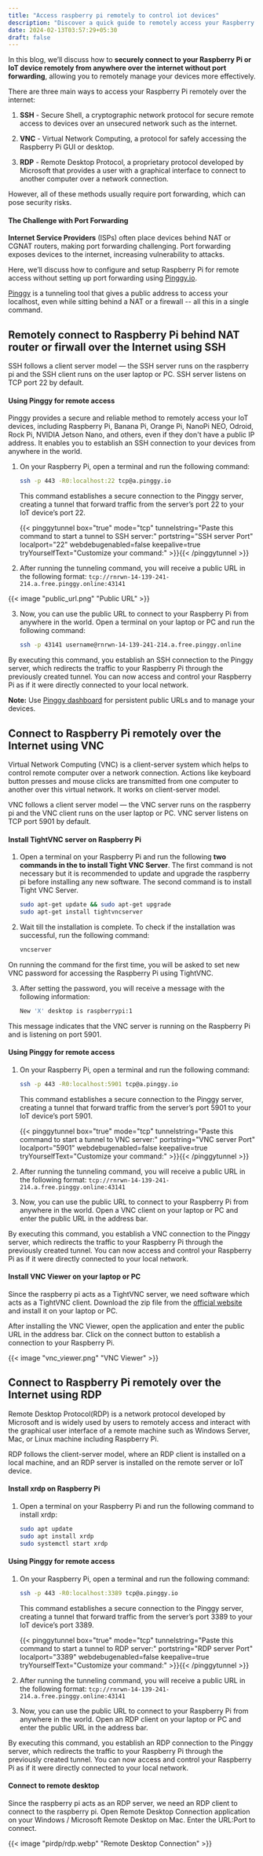 ```yaml
---
title: "Access raspberry pi remotely to control iot devices"
description: "Discover a quick guide to remotely access your Raspberry Pi and other IoT devices over the internet without port forwarding. Learn how to set up an SSH, VNC, or RDP server, create a Pinggy TCP tunnel for internet access, and connect seamlessly to your IoT devices from anywhere!"
date: 2024-02-13T03:57:29+05:30
draft: false
---
```


In this blog, we’ll discuss how to **securely connect to your Raspberry Pi or IoT device remotely from anywhere over the internet without port forwarding**, allowing you to remotely manage your devices more effectively.

There are three main ways to access your Raspberry Pi remotely over the internet:

1. **SSH** - Secure Shell, a cryptographic network protocol for secure remote access to devices over an unsecured network such as the internet.

2. **VNC** - Virtual Network Computing, a protocol for safely accessing the Raspberry Pi GUI or desktop.

3. **RDP** - Remote Desktop Protocol, a proprietary protocol developed by Microsoft that provides a user with a graphical interface to connect to another computer over a network connection.

However, all of these methods usually require port forwarding, which can pose security risks.

#### The Challenge with Port Forwarding

**Internet Service Providers** (ISPs) often place devices behind NAT or CGNAT routers, making port forwarding challenging. Port forwarding exposes devices to the internet, increasing vulnerability to attacks.

Here, we’ll discuss how to configure and setup Raspberry Pi for remote access without setting up port forwarding using [Pinggy.io](https://pinggy.io).

[Pinggy](https://pinggy.io) is a tunneling tool that gives a public address to access your localhost, even while sitting behind a NAT or a firewall -- all this in a single command.

## Remotely connect to Raspberry Pi behind NAT router or firwall over the Internet using SSH

SSH follows a client server model — the SSH server runs on the raspberry pi and the SSH client runs on the user laptop or PC. SSH server listens on TCP port 22 by default.

#### Using Pinggy for remote access

Pinggy provides a secure and reliable method to remotely access your IoT devices, including Raspberry Pi, Banana Pi, Orange Pi, NanoPi NEO, Odroid, Rock Pi, NVIDIA Jetson Nano, and others, even if they don't have a public IP address. It enables you to establish an SSH connection to your devices from anywhere in the world.

1. On your Raspberry Pi, open a terminal and run the following command:

   ```bash
   ssh -p 443 -R0:localhost:22 tcp@a.pinggy.io
   ```

   This command establishes a secure connection to the Pinggy server, creating a tunnel that forward traffic from the server’s port 22 to your IoT device’s port 22.

   {{< pinggytunnel box="true" mode="tcp" tunnelstring="Paste this command to start a tunnel to SSH server:" portstring="SSH server Port" localport="22" webdebugenabled=false keepalive=true tryYourselfText="Customize your command:" >}}{{< /pinggytunnel >}}

2. After running the tunneling command, you will receive a public URL in the following format: `tcp://rnrwn-14-139-241-214.a.free.pinggy.online:43141`

{{< image "public_url.png" "Public URL" >}}

3. Now, you can use the public URL to connect to your Raspberry Pi from anywhere in the world. Open a terminal on your laptop or PC and run the following command:

   ```bash
   ssh -p 43141 username@rnrwn-14-139-241-214.a.free.pinggy.online
   ```

By executing this command, you establish an SSH connection to the Pinggy server, which redirects the traffic to your Raspberry Pi through the previously created tunnel. You can now access and control your Raspberry Pi as if it were directly connected to your local network.

**Note:** Use [Pinggy dashboard](https://dashboard.pinggy.io) for persistent public URLs and to manage your devices.

## Connect to Raspberry Pi remotely over the Internet using VNC

Virtual Network Computing (VNC) is a client-server system which helps to control remote computer over a network connection. Actions like keyboard button presses and mouse clicks are transmitted from one computer to another over this virtual network. It works on client-server model.

VNC follows a client server model — the VNC server runs on the raspberry pi and the VNC client runs on the user laptop or PC. VNC server listens on TCP port 5901 by default.

#### Install TightVNC server on Raspberry Pi

1. Open a terminal on your Raspberry Pi and run the following **two commands in the to install Tight VNC Server**. The first command is not necessary but it is recommended to update and upgrade the raspberry pi before installing any new software. The second command is to install Tight VNC Server.

   ```bash
   sudo apt-get update && sudo apt-get upgrade
   sudo apt-get install tightvncserver
   ```

2. Wait till the installation is complete. To check if the installation was successful, run the following command:

   ```bash
   vncserver
   ```

On running the command for the first time, you will be asked to set new VNC password for accessing the Raspberry Pi using TightVNC.

3. After setting the password, you will receive a message with the following information:

   ```bash
   New 'X' desktop is raspberrypi:1
   ```

This message indicates that the VNC server is running on the Raspberry Pi and is listening on port 5901.

#### Using Pinggy for remote access

1. On your Raspberry Pi, open a terminal and run the following command:

   ```bash
   ssh -p 443 -R0:localhost:5901 tcp@a.pinggy.io
   ```

   This command establishes a secure connection to the Pinggy server, creating a tunnel that forward traffic from the server’s port 5901 to your IoT device’s port 5901.

   {{< pinggytunnel box="true" mode="tcp" tunnelstring="Paste this command to start a tunnel to VNC server:" portstring="VNC server Port" localport="5901" webdebugenabled=false keepalive=true tryYourselfText="Customize your command:" >}}{{< /pinggytunnel >}}

2. After running the tunneling command, you will receive a public URL in the following format: `tcp://rnrwn-14-139-241-214.a.free.pinggy.online:43141`

3. Now, you can use the public URL to connect to your Raspberry Pi from anywhere in the world. Open a VNC client on your laptop or PC and enter the public URL in the address bar.

By executing this command, you establish a VNC connection to the Pinggy server, which redirects the traffic to your Raspberry Pi through the previously created tunnel. You can now access and control your Raspberry Pi as if it were directly connected to your local network.

#### Install VNC Viewer on your laptop or PC

Since the raspberry pi acts as a TightVNC server, we need software which acts as a TightVNC client. Download the zip file from the [official website](https://www.tightvnc.com/download.php) and install it on your laptop or PC.

After installing the VNC Viewer, open the application and enter the public URL in the address bar. Click on the connect button to establish a connection to your Raspberry Pi.

{{< image "vnc_viewer.png" "VNC Viewer" >}}

## Connect to Raspberry Pi remotely over the Internet using RDP

Remote Desktop Protocol(RDP) is a network protocol developed by Microsoft and is widely used by users to remotely access and interact with the graphical user interface of a remote machine such as Windows Server, Mac, or Linux machine including Raspberry Pi.

RDP follows the client-server model, where an RDP client is installed on a local machine, and an RDP server is installed on the remote server or IoT device.

#### Install xrdp on Raspberry Pi

1. Open a terminal on your Raspberry Pi and run the following command to install xrdp:

   ```bash
   sudo apt update
   sudo apt install xrdp
   sudo systemctl start xrdp
   ```

#### Using Pinggy for remote access

1. On your Raspberry Pi, open a terminal and run the following command:

   ```bash
   ssh -p 443 -R0:localhost:3389 tcp@a.pinggy.io
   ```

   This command establishes a secure connection to the Pinggy server, creating a tunnel that forward traffic from the server’s port 3389 to your IoT device’s port 3389.

   {{< pinggytunnel box="true" mode="tcp" tunnelstring="Paste this command to start a tunnel to RDP server:" portstring="RDP server Port" localport="3389" webdebugenabled=false keepalive=true tryYourselfText="Customize your command:" >}}{{< /pinggytunnel >}}

2. After running the tunneling command, you will receive a public URL in the following format: `tcp://rnrwn-14-139-241-214.a.free.pinggy.online:43141`

3. Now, you can use the public URL to connect to your Raspberry Pi from anywhere in the world. Open an RDP client on your laptop or PC and enter the public URL in the address bar.

By executing this command, you establish an RDP connection to the Pinggy server, which redirects the traffic to your Raspberry Pi through the previously created tunnel. You can now access and control your Raspberry Pi as if it were directly connected to your local network.

#### Connect to remote desktop

Since the raspberry pi acts as an RDP server, we need an RDP client to connect to the raspberry pi. Open Remote Desktop Connection application on your Windows / Microsoft Remote Desktop on Mac. Enter the URL:Port to connect.

{{< image "pirdp/rdp.webp" "Remote Desktop Connection" >}}
